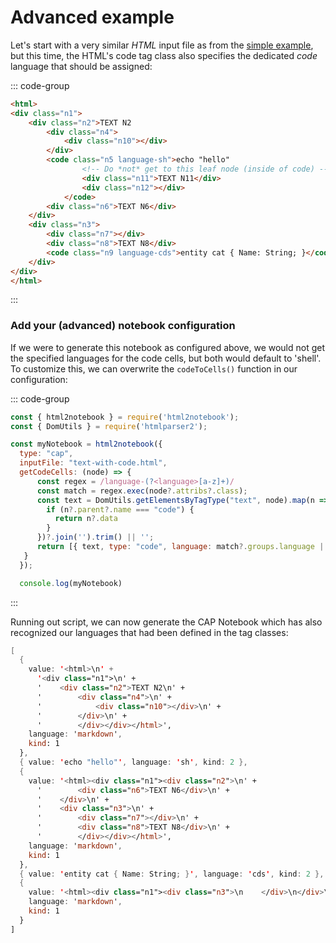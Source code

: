# Advanced example

Let's start with a very similar *HTML* input file as from the [simple example](./examples-simple.md),
but this time, the HTML's code tag class also specifies the dedicated *code* language that should be assigned:

::: code-group
```html [text-with-code.html]
<html>
<div class="n1">
    <div class="n2">TEXT N2
        <div class="n4">
            <div class="n10"></div>
        </div>
        <code class="n5 language-sh">echo "hello"
                <!-- Do *not* get to this leaf node (inside of code) -->
                <div class="n11">TEXT N11</div>
                <div class="n12"></div>
            </code>
        <div class="n6">TEXT N6</div>
    </div>
    <div class="n3">
        <div class="n7"></div>
        <div class="n8">TEXT N8</div>
        <code class="n9 language-cds">entity cat { Name: String; }</code>
    </div>
</div>
</html>
```
:::

### Add your (advanced) notebook configuration

If we were to generate this notebook as configured above, we would not get the specified languages
for the code cells, but both would default to 'shell'. To customize this, we can overwrite the `codeToCells()`
function in our configuration:


::: code-group
```js [build-notebooks.js]
const { html2notebook } = require('html2notebook');
const { DomUtils } = require('htmlparser2');

const myNotebook = html2notebook({
  type: "cap",
  inputFile: "text-with-code.html",
  getCodeCells: (node) => {
      const regex = /language-(?<language>[a-z]+)/
      const match = regex.exec(node?.attribs?.class);
      const text = DomUtils.getElementsByTagType("text", node).map(n => {
        if (n?.parent?.name === "code") {
          return n?.data
        }
      })?.join('').trim() || '';
      return [{ text, type: "code", language: match?.groups.language || '' }]
   }
  });

  console.log(myNotebook)
  ```
  :::

  Running out script, we can now generate the CAP Notebook which has also recognized our languages that had 
  been defined in the tag classes:

```swift
[
  {
    value: '<html>\n' +
      '<div class="n1">\n' +
      '    <div class="n2">TEXT N2\n' +
      '        <div class="n4">\n' +
      '            <div class="n10"></div>\n' +
      '        </div>\n' +
      '        </div></div></html>',
    language: 'markdown',
    kind: 1
  },
  { value: 'echo "hello"', language: 'sh', kind: 2 },
  {
    value: '<html><div class="n1"><div class="n2">\n' +
      '        <div class="n6">TEXT N6</div>\n' +
      '    </div>\n' +
      '    <div class="n3">\n' +
      '        <div class="n7"></div>\n' +
      '        <div class="n8">TEXT N8</div>\n' +
      '        </div></div></html>',
    language: 'markdown',
    kind: 1
  },
  { value: 'entity cat { Name: String; }', language: 'cds', kind: 2 },
  {
    value: '<html><div class="n1"><div class="n3">\n    </div>\n</div>\n</html>',
    language: 'markdown',
    kind: 1
  }
]
```
